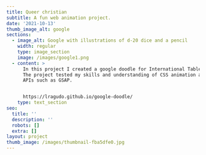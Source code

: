 ```yaml
---
title: Queer christian
subtitle: A fun web animation project.
date: '2021-10-13'
thumb_image_alt: google
sections:
  - image_alt: Google with illustrations of d-20 dice and a pencil
    width: regular
    type: image_section
    image: /images/google1.png
  - content: >
      In this project I created a google doodle for International Tabletop Day.
      The project tested my skills and understanding of CSS animation and using
      APIs such as GSAP.


      https://lragudo.github.io/google-doodle/
    type: text_section
seo:
  title: ''
  description: ''
  robots: []
  extra: []
layout: project
thumb_image: /images/thumbnail-fba5dfe0.jpg
---
```

